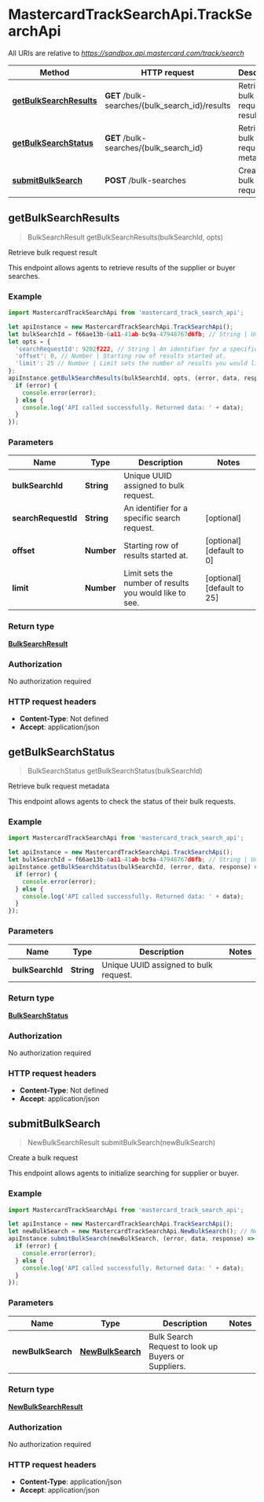 # MastercardTrackSearchApi.TrackSearchApi

All URIs are relative to *https://sandbox.api.mastercard.com/track/search*

Method | HTTP request | Description
------------- | ------------- | -------------
[**getBulkSearchResults**](TrackSearchApi.md#getBulkSearchResults) | **GET** /bulk-searches/{bulk_search_id}/results | Retrieve bulk request result
[**getBulkSearchStatus**](TrackSearchApi.md#getBulkSearchStatus) | **GET** /bulk-searches/{bulk_search_id} | Retrieve bulk request metadata
[**submitBulkSearch**](TrackSearchApi.md#submitBulkSearch) | **POST** /bulk-searches | Create a bulk request



## getBulkSearchResults

> BulkSearchResult getBulkSearchResults(bulkSearchId, opts)

Retrieve bulk request result

This endpoint allows agents to retrieve results of the supplier or buyer searches.

### Example

```javascript
import MastercardTrackSearchApi from 'mastercard_track_search_api';

let apiInstance = new MastercardTrackSearchApi.TrackSearchApi();
let bulkSearchId = f66ae13b-6a11-41ab-bc9a-47948767d6fb; // String | Unique UUID assigned to bulk request.
let opts = {
  'searchRequestId': 9202f222, // String | An identifier for a specific search request.
  'offset': 0, // Number | Starting row of results started at.
  'limit': 25 // Number | Limit sets the number of results you would like to see.
};
apiInstance.getBulkSearchResults(bulkSearchId, opts, (error, data, response) => {
  if (error) {
    console.error(error);
  } else {
    console.log('API called successfully. Returned data: ' + data);
  }
});
```

### Parameters


Name | Type | Description  | Notes
------------- | ------------- | ------------- | -------------
 **bulkSearchId** | **String**| Unique UUID assigned to bulk request. | 
 **searchRequestId** | **String**| An identifier for a specific search request. | [optional] 
 **offset** | **Number**| Starting row of results started at. | [optional] [default to 0]
 **limit** | **Number**| Limit sets the number of results you would like to see. | [optional] [default to 25]

### Return type

[**BulkSearchResult**](BulkSearchResult.md)

### Authorization

No authorization required

### HTTP request headers

- **Content-Type**: Not defined
- **Accept**: application/json


## getBulkSearchStatus

> BulkSearchStatus getBulkSearchStatus(bulkSearchId)

Retrieve bulk request metadata

This endpoint allows agents to check the status of their bulk requests.

### Example

```javascript
import MastercardTrackSearchApi from 'mastercard_track_search_api';

let apiInstance = new MastercardTrackSearchApi.TrackSearchApi();
let bulkSearchId = f66ae13b-6a11-41ab-bc9a-47948767d6fb; // String | Unique UUID assigned to bulk request.
apiInstance.getBulkSearchStatus(bulkSearchId, (error, data, response) => {
  if (error) {
    console.error(error);
  } else {
    console.log('API called successfully. Returned data: ' + data);
  }
});
```

### Parameters


Name | Type | Description  | Notes
------------- | ------------- | ------------- | -------------
 **bulkSearchId** | **String**| Unique UUID assigned to bulk request. | 

### Return type

[**BulkSearchStatus**](BulkSearchStatus.md)

### Authorization

No authorization required

### HTTP request headers

- **Content-Type**: Not defined
- **Accept**: application/json


## submitBulkSearch

> NewBulkSearchResult submitBulkSearch(newBulkSearch)

Create a bulk request

This endpoint allows agents to initialize searching for supplier or buyer.

### Example

```javascript
import MastercardTrackSearchApi from 'mastercard_track_search_api';

let apiInstance = new MastercardTrackSearchApi.TrackSearchApi();
let newBulkSearch = new MastercardTrackSearchApi.NewBulkSearch(); // NewBulkSearch | Bulk Search Request to look up Buyers or Suppliers.
apiInstance.submitBulkSearch(newBulkSearch, (error, data, response) => {
  if (error) {
    console.error(error);
  } else {
    console.log('API called successfully. Returned data: ' + data);
  }
});
```

### Parameters


Name | Type | Description  | Notes
------------- | ------------- | ------------- | -------------
 **newBulkSearch** | [**NewBulkSearch**](NewBulkSearch.md)| Bulk Search Request to look up Buyers or Suppliers. | 

### Return type

[**NewBulkSearchResult**](NewBulkSearchResult.md)

### Authorization

No authorization required

### HTTP request headers

- **Content-Type**: application/json
- **Accept**: application/json

